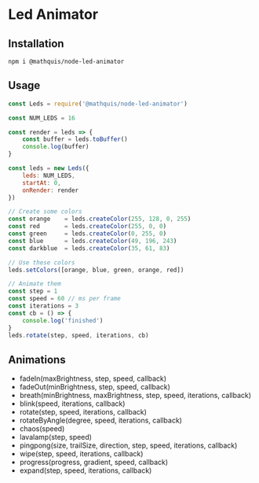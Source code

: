 # Led Animator

## Installation

`npm i @mathquis/node-led-animator`

## Usage

```javascript
const Leds = require('@mathquis/node-led-animator')

const NUM_LEDS = 16

const render = leds => {
	const buffer = leds.toBuffer()
	console.log(buffer)
}

const leds = new Leds({
	leds: NUM_LEDS,
	startAt: 0,
	onRender: render
})

// Create some colors
const orange	= leds.createColor(255, 128, 0, 255)
const red		= leds.createColor(255, 0, 0)
const green		= leds.createColor(0, 255, 0)
const blue		= leds.createColor(49, 196, 243)
const darkblue	= leds.createColor(35, 61, 83)

// Use these colors
leds.setColors([orange, blue, green, orange, red])

// Animate them
const step = 1
const speed = 60 // ms per frame
const iterations = 3
const cb = () => {
	console.log('finished')
}
leds.rotate(step, speed, iterations, cb)

```

## Animations

- fadeIn(maxBrightness, step, speed, callback)
- fadeOut(minBrightness, step, speed, callback)
- breath(minBrightness, maxBrightness, step, speed, iterations, callback)
- blink(speed, iterations, callback)
- rotate(step, speed, iterations, callback)
- rotateByAngle(degree, speed, iterations, callback)
- chaos(speed)
- lavalamp(step, speed)
- pingpong(size, trailSize, direction, step, speed, iterations, callback)
- wipe(step, speed, iterations, callback)
- progress(progress, gradient, speed, callback)
- expand(step, speed, iterations, callback)